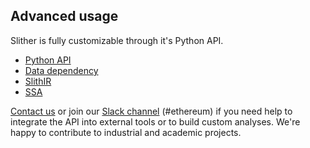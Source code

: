 ## Advanced usage

Slither is fully customizable through it's Python API.

 - [Python API](./Python-API)
 - [Data dependency](./data-dependency)
 - [SlithIR](./SlithIR)
 - [SSA](./SlithIR-SSA)

[Contact us](https://www.trailofbits.com/contact/) or join our [Slack channel](https://empireslacking.herokuapp.com/) (#ethereum) if you need help to integrate the API into external tools or to build custom analyses. We're happy to contribute to industrial and academic projects.